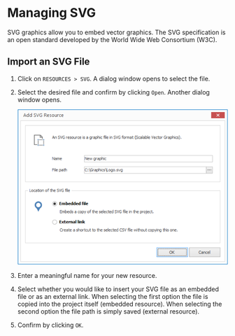 # Managing SVG

SVG graphics allow you to embed vector graphics. The SVG specification is an open standard developed by the World Wide Web Consortium (W3C). 

## Import an SVG File

1. Click on `RESOURCES > SVG`. A dialog window opens to select the file.

2. Select the desired file and confirm by clicking `Open`. Another dialog window opens.
   
   ![Add an SVG resource](../../../images/import-svg.png)

3. Enter a meaningful name for your new resource.

4. Select whether you would like to insert your SVG file as an embedded file or as an external link. When selecting the first option the file is copied into the project itself  (embedded resource). When selecting the second option the file path is simply saved (external resource).

5. Confirm by clicking `OK`.


